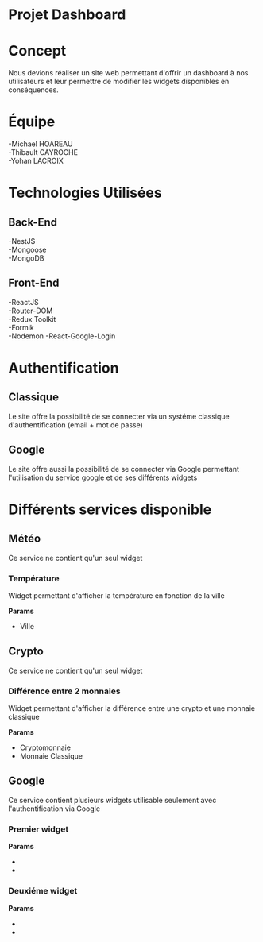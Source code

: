 # Projet Dashboard

# Concept
Nous devions réaliser un site web permettant d'offrir un dashboard à nos utilisateurs et leur permettre de modifier les widgets disponibles en conséquences.

# Équipe

-Michael HOAREAU  
-Thibault CAYROCHE  
-Yohan LACROIX  

# Technologies Utilisées

## Back-End

-NestJS  
-Mongoose  
-MongoDB  

## Front-End

-ReactJS  
-Router-DOM  
-Redux Toolkit  
-Formik  
-Nodemon
-React-Google-Login

# Authentification

## Classique

Le site offre la possibilité de se connecter via un systéme classique d'authentification (email + mot de passe)

## Google

Le site offre aussi la possibilité de se connecter via Google permettant l'utilisation du service google et de ses différents widgets
# Différents services disponible

## Météo

Ce service ne contient qu'un seul widget

### **Température** 

Widget permettant d'afficher la température en fonction de la ville

**Params**

- Ville


## Crypto 

Ce service ne contient qu'un seul widget

### **Différence entre 2 monnaies**

Widget permettant d'afficher la différence entre une crypto et une monnaie classique

**Params**

- Cryptomonnaie
- Monnaie Classique


## Google

Ce service contient plusieurs widgets utilisable seulement avec l'authentification via Google

### Premier widget


**Params**

- 
- 

### Deuxiéme widget

**Params**

- 
-

